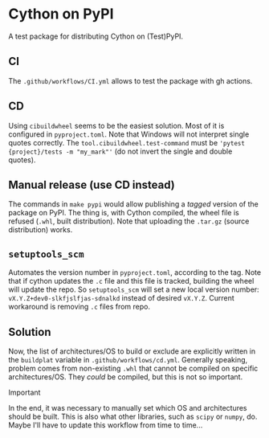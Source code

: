 # Cython on PyPI

A test package for distributing Cython on (Test)PyPI.

## CI

The `.github/workflows/CI.yml` allows to test the package with gh actions.

## CD

Using `cibuildwheel` seems to be the easiest solution.
Most of it is configured in `pyproject.toml`.
Note that Windows will not interpret single quotes correctly.
The `tool.cibuildwheel.test-command` must be `'pytest {project}/tests -m "my_mark"'` (do not invert the single and double quotes).

## Manual release (use CD instead)

The commands in `make pypi` would allow publishing a *tagged* version of the package on PyPI.
The thing is, with Cython compiled, the wheel file is refused (`.whl`, built distribution).
Note that uploading the `.tar.gz` (source distribution) works.

## `setuptools_scm`

Automates the version number in `pyproject.toml`, according to the tag.
Note that if cython updates the `.c` file and this file is tracked, building the wheel will update the repo.
So `setuptools_scm` will set a new local version number: `vX.Y.Z+dev0-slkfjslfjas-sdnalkd` instead of desired `vX.Y.Z`.
Current workaround is removing `.c` files from repo.

## Solution

Now, the list of architectures/OS to build or exclude are explicitly written in the `buildplat` variable in `.github/workflows/cd.yml`.
Generally speaking, problem comes from non-existing `.whl` that cannot be compiled on specific architectures/OS.
They *could* be compiled, but this is not so important.

> [!IMPORTANT]
> In the end, it was necessary to manually set which OS and architectures should be built.
> This is also what other libraries, such as `scipy` or `numpy`, do.
> Maybe I'll have to update this workflow from time to time...
